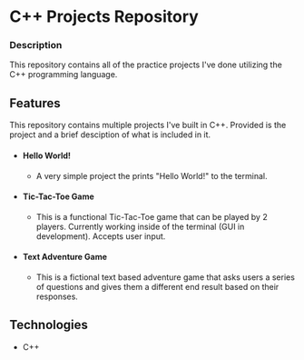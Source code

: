 # C++ Projects Repository

### Description

This repository contains all of the practice projects I've done utilizing the C++ programming language.

## Features

This repository contains multiple projects I've built in C++. Provided is the project and a brief desciption of what is included in it.

- #### Hello World!
  - A very simple project the prints "Hello World!" to the terminal.
- #### Tic-Tac-Toe Game
  - This is a functional Tic-Tac-Toe game that can be played by 2 players. Currently working inside of the terminal (GUI in development). Accepts user input.
- #### Text Adventure Game
  - This is a fictional text based adventure game that asks users a series of questions and gives them a different end result based on their responses.
 
## Technologies

- C++
